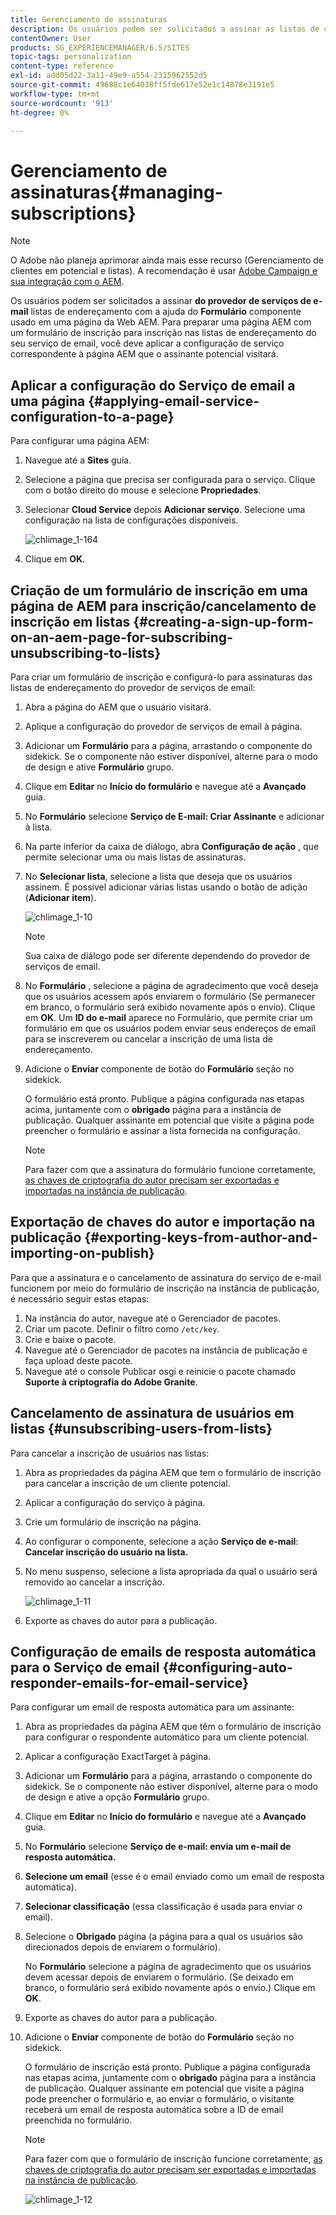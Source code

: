 ```yaml
---
title: Gerenciamento de assinaturas
description: Os usuários podem ser solicitados a assinar as listas de correspondência do provedor de serviços de email com a ajuda do componente de Formulário usado em uma página da Web AEM. Para preparar uma página AEM com um formulário de inscrição para inscrição nas listas de endereçamento do seu serviço de email, você deve aplicar a configuração de serviço correspondente à página AEM que o assinante potencial visitará.
contentOwner: User
products: SG_EXPERIENCEMANAGER/6.5/SITES
topic-tags: personalization
content-type: reference
exl-id: add05d22-3a11-49e9-a554-2315962552d5
source-git-commit: 49688c1e64038ff5fde617e52e1c14878e3191e5
workflow-type: tm+mt
source-wordcount: '913'
ht-degree: 0%

---
```


# Gerenciamento de assinaturas{#managing-subscriptions}

>[!NOTE]
>
>O Adobe não planeja aprimorar ainda mais esse recurso (Gerenciamento de clientes em potencial e listas).
>A recomendação é usar [Adobe Campaign e sua integração com o AEM](/help/sites-administering/campaign.md).

Os usuários podem ser solicitados a assinar **do provedor de serviços de e-mail** listas de endereçamento com a ajuda do **Formulário** componente usado em uma página da Web AEM. Para preparar uma página AEM com um formulário de inscrição para inscrição nas listas de endereçamento do seu serviço de email, você deve aplicar a configuração de serviço correspondente à página AEM que o assinante potencial visitará.

## Aplicar a configuração do Serviço de email a uma página {#applying-email-service-configuration-to-a-page}

Para configurar uma página AEM:

1. Navegue até a **Sites** guia.
1. Selecione a página que precisa ser configurada para o serviço. Clique com o botão direito do mouse e selecione **Propriedades**.

1. Selecionar **Cloud Service** depois **Adicionar serviço**. Selecione uma configuração na lista de configurações disponíveis.

   ![chlimage_1-164](assets/chlimage_1-164.png)

1. Clique em **OK**.

## Criação de um formulário de inscrição em uma página de AEM para inscrição/cancelamento de inscrição em listas {#creating-a-sign-up-form-on-an-aem-page-for-subscribing-unsubscribing-to-lists}

Para criar um formulário de inscrição e configurá-lo para assinaturas das listas de endereçamento do provedor de serviços de email:

1. Abra a página do AEM que o usuário visitará.
1. Aplique a configuração do provedor de serviços de email à página.

1. Adicionar um **Formulário** para a página, arrastando o componente do sidekick. Se o componente não estiver disponível, alterne para o modo de design e ative **Formulário** grupo.
1. Clique em **Editar** no **Início do formulário** e navegue até a **Avançado** guia.
1. No **Formulário** selecione **Serviço de E-mail: Criar Assinante** e adicionar à lista.
1. Na parte inferior da caixa de diálogo, abra **Configuração de ação** , que permite selecionar uma ou mais listas de assinaturas.
1. No **Selecionar lista**, selecione a lista que deseja que os usuários assinem. É possível adicionar várias listas usando o botão de adição (**Adicionar item**).

   ![chlimage_1-10](assets/chlimage_1-10.jpeg)

   >[!NOTE]
   >
   >Sua caixa de diálogo pode ser diferente dependendo do provedor de serviços de email.

1. No **Formulário** , selecione a página de agradecimento que você deseja que os usuários acessem após enviarem o formulário (Se permanecer em branco, o formulário será exibido novamente após o envio). Clique em **OK**. Um **ID do e-mail** aparece no Formulário, que permite criar um formulário em que os usuários podem enviar seus endereços de email para se inscreverem ou cancelar a inscrição de uma lista de endereçamento.
1. Adicione o **Enviar** componente de botão do **Formulário** seção no sidekick.

   O formulário está pronto. Publique a página configurada nas etapas acima, juntamente com o **obrigado** página para a instância de publicação. Qualquer assinante em potencial que visite a página pode preencher o formulário e assinar a lista fornecida na configuração.

   >[!NOTE]
   >
   >Para fazer com que a assinatura do formulário funcione corretamente, [as chaves de criptografia do autor precisam ser exportadas e importadas na instância de publicação](#exporting-keys-from-author-and-importing-on-publish).

## Exportação de chaves do autor e importação na publicação {#exporting-keys-from-author-and-importing-on-publish}

Para que a assinatura e o cancelamento de assinatura do serviço de e-mail funcionem por meio do formulário de inscrição na instância de publicação, é necessário seguir estas etapas:

1. Na instância do autor, navegue até o Gerenciador de pacotes.
1. Criar um pacote. Definir o filtro como `/etc/key`.
1. Crie e baixe o pacote.
1. Navegue até o Gerenciador de pacotes na instância de publicação e faça upload deste pacote.
1. Navegue até o console Publicar osgi e reinicie o pacote chamado **Suporte à criptografia do Adobe Granite**.

## Cancelamento de assinatura de usuários em listas {#unsubscribing-users-from-lists}

Para cancelar a inscrição de usuários nas listas:

1. Abra as propriedades da página AEM que tem o formulário de inscrição para cancelar a inscrição de um cliente potencial.
1. Aplicar a configuração do serviço à página.
1. Crie um formulário de inscrição na página.
1. Ao configurar o componente, selecione a ação **Serviço de e-mail**: **Cancelar inscrição do usuário na lista.**
1. No menu suspenso, selecione a lista apropriada da qual o usuário será removido ao cancelar a inscrição.

   ![chlimage_1-11](assets/chlimage_1-11.jpeg)

1. Exporte as chaves do autor para a publicação.

## Configuração de emails de resposta automática para o Serviço de email {#configuring-auto-responder-emails-for-email-service}

Para configurar um email de resposta automática para um assinante:

1. Abra as propriedades da página AEM que têm o formulário de inscrição para configurar o respondente automático para um cliente potencial.
1. Aplicar a configuração ExactTarget à página.

1. Adicionar um **Formulário** para a página, arrastando o componente do sidekick. Se o componente não estiver disponível, alterne para o modo de design e ative a opção **Formulário** grupo.
1. Clique em **Editar** no **Início do formulário** e navegue até a **Avançado** guia.
1. No **Formulário** selecione **Serviço de e-mail: envia um e-mail de resposta automática.**
1. **Selecione um email** (esse é o email enviado como um email de resposta automática).

1. **Selecionar classificação** (essa classificação é usada para enviar o email).
1. Selecione o **Obrigado** página (a página para a qual os usuários são direcionados depois de enviarem o formulário).

   No **Formulário** selecione a página de agradecimento que os usuários devem acessar depois de enviarem o formulário. (Se deixado em branco, o formulário será exibido novamente após o envio.) Clique em **OK**.

1. Exporte as chaves do autor para a publicação.
1. Adicione o **Enviar** componente de botão do **Formulário** seção no sidekick.

   O formulário de inscrição está pronto. Publique a página configurada nas etapas acima, juntamente com o **obrigado** página para a instância de publicação. Qualquer assinante em potencial que visite a página pode preencher o formulário e, ao enviar o formulário, o visitante receberá um email de resposta automática sobre a ID de email preenchida no formulário.

   >[!NOTE]
   >
   >Para fazer com que o formulário de inscrição funcione corretamente, [as chaves de criptografia do autor precisam ser exportadas e importadas na instância de publicação](#exporting-keys-from-author-and-importing-on-publish).

   ![chlimage_1-12](assets/chlimage_1-12.jpeg)
